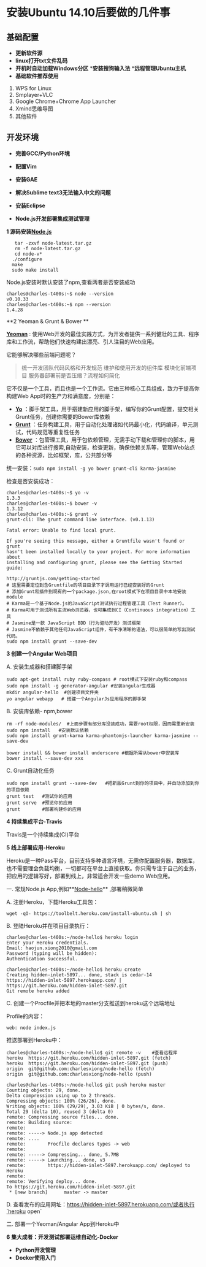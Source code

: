 # 安装Ubuntu 14.10后要做的几件事
## 基础配置
* **更新软件源**
* **linux打开txt文件乱码**
* **开机时自动加载Windows分区**
***安装搜狗输入法**
***远程管理Ubuntu主机**
* **基础软件推荐使用**
1. WPS for Linux 
2. Smplayer+VLC
3. Google Chrome+Chrome App Launcher
4. Xmind思维导图
5. 其他软件




## 开发环境
* **完善GCC/Python环境**
* **配置Vim**
* **安装GAE**
* **解决Sublime text3无法输入中文的问题**
* **安装Eclipse**

* **Node.js开发部署集成测试管理**

**1 源码安装[Node.js](http://nodejs.org/dist/node-latest.tar.gz)**

```
   tar -zxvf node-latest.tar.gz 
   rm -f node-latest.tar.gz 
   cd node-v* 
  ./configure 
  make 
  sudo make install 
```
Node.js安装时默认安装了npm,查看两者是否安装成功
```
charles@charles-t400s:~$ node --version
v0.10.33
charles@charles-t400s:~$ npm --version
1.4.28
```
**2  Yeoman & Grunt & Bower **

**[Yeoman](http://yeoman.io/)** : 使用Web开发的最佳实践方式，为开发者提供一系列健壮的工具、程序库和工作流，帮助他们快速构建出漂亮、引人注目的Web应用。

它能够解决哪些前端问题呢？
> 统一开发团队代码风格和开发规范
  维护和使用开发的组件库
  模块化前端项目
  服务器部署前是否压缩？流程如何简化


它不仅是一个工具，而且也是一个工作流。它由三种核心工具组成，致力于提高你构建Web App时的生产力和满意度，分别是：
- **[Yo](https://github.com/yeoman/yo)** ：脚手架工具，用于搭建新应用的脚手架，编写你的Grunt配置，提交相关Grunt任务，创建你需要的Bower库依赖
- **[Grunt](http://gruntjs.com/)** ：任务构建工具，用于自动化处理诸如代码最小化，代码编译，单元测试，代码规范等重复性任务
- **[Bower](http://bower.io/)** ：包管理工具，用于包依赖管理，无需手动下载和管理你的脚本，用它可以对库进行搜索,自动安装，检查更新，确保依赖关系等，管理Web站点的各种资源，比如框架，库，公共部分等

统一安装：`sudo npm install -g yo bower grunt-cli karma-jasmine `

检查是否安装成功：
```
charles@charles-t400s:~$ yo -v
1.3.3
charles@charles-t400s:~$ bower -v
1.3.12
charles@charles-t400s:~$ grunt -v
grunt-cli: The grunt command line interface. (v0.1.13)

Fatal error: Unable to find local grunt.

If you're seeing this message, either a Gruntfile wasn't found or grunt
hasn't been installed locally to your project. For more information about
installing and configuring grunt, please see the Getting Started guide:

http://gruntjs.com/getting-started
# 这里需要定位到含Gruntfile的项目目录下才调用运行已经安装好的Grunt
# 添加Grunt和插件到现有的一个package.json,在root模式下在项目目录中本地安装module
# Karma是一个基于Node.js的JavaScript测试执行过程管理工具（Test Runner）。
# Karma可用于测试所有主流Web浏览器，也可集成到CI（Continuous integration）工具
# Jasmine是一款 JavaScript BDD（行为驱动开发）测试框架
# Jasmine不依赖于其他任何JavaScript组件，有干净清晰的语法，可以很简单的写出测试代码。
sudo npm install grunt --save-dev
```
**3 创建一个Angular Web项目**

A. 安装生成器和搭建脚手架
```
sudo apt-get install ruby ruby-compass # root模式下安装ruby和compass
sudo npm install -g generator-angular #安装angular生成器
mkdir angular-hello  #创建项目文件夹
yo angular webapp   # 搭建一个AngularJs应用程序的脚手架
```
B. 安装库依赖- npm,bower
```
rm -rf node-modules/  #上面步骤有部分库没装成功，需要root权限，因而需重新安装
sudo npm install   #安装默认依赖
sudo npm install grunt-karma karma-phantomjs-launcher karma-jasmine --save-dev
```

```
bower install && bower install underscore #根据所需从bower中安装库
bower install --save-dev xxx
```

C. Grunt自动化任务
```
sudo npm install grunt --save-dev   #把新版Grunt到你的项目中，并自动添加到你的项目依赖
grunt test   #测试你的应用
grunt serve  #预览你的应用
grunt        #部署构建你的应用
```

**4 持续集成平台-Travis** 

Travis是一个持续集成(CI)平台

**5 线上部署应用-Heroku**

Heroku是一种Pass平台，目前支持多种语言环境，无需你配置服务器，数据库，也不需要理会负载均衡，一切都可在平台上直接获取。你只需专注于自己的业务，把应用的逻辑写好，部署到线上，非常适合开发一些demo Web应用。

一.  常规Node.js App,例如**[Node-hello](https://github.com/charlesxiong/node-hello)** ,部署稍微简单

A. 注册Heroku，下载Heroku工具包：

```
wget -qO- https://toolbelt.heroku.com/install-ubuntu.sh | sh
```

B. 登陆Heroku并在项目目录执行：
```
charles@charles-t400s:~/node-hello$ heroku login
Enter your Heroku credentials.
Email: haojun.xiong2010@gmail.com
Password (typing will be hidden): 
Authentication successful.

charles@charles-t400s:~/node-hello$ heroku create
Creating hidden-inlet-5897... done, stack is cedar-14
https://hidden-inlet-5897.herokuapp.com/ | https://git.heroku.com/hidden-inlet-5897.git
Git remote heroku added

```

C. 创建一个Procfile并把本地的master分支推送到heroku这个远端地址

Profile的内容：
```
web: node index.js
```

推送部署到Heroku中：
```
charles@charles-t400s:~/node-hello$ git remote -v    #查看远程库
heroku	https://git.heroku.com/hidden-inlet-5897.git (fetch)
heroku	https://git.heroku.com/hidden-inlet-5897.git (push)
origin	git@github.com:charlesxiong/node-hello (fetch)
origin	git@github.com:charlesxiong/node-hello (push)

charles@charles-t400s:~/node-hello$ git push heroku master
Counting objects: 29, done.
Delta compression using up to 2 threads.
Compressing objects: 100% (26/26), done.
Writing objects: 100% (29/29), 3.03 KiB | 0 bytes/s, done.
Total 29 (delta 10), reused 3 (delta 0)
remote: Compressing source files... done.
remote: Building source:
remote: 
remote: -----> Node.js app detected
remote: ....
remote:        Procfile declares types -> web
remote: 
remote: -----> Compressing... done, 5.7MB
remote: -----> Launching... done, v3
remote:        https://hidden-inlet-5897.herokuapp.com/ deployed to Heroku
remote: 
remote: Verifying deploy... done.
To https://git.heroku.com/hidden-inlet-5897.git
 * [new branch]      master -> master
```

D. 查看发布的应用网址：https://hidden-inlet-5897.herokuapp.com/或者执行`heroku open`


二. 部署一个Yeoman/Angular App到Heroku中

**6 集大成者：开发测试部署运维自动化-Docker**



* **Python开发管理**
* **Docker使用入门**

